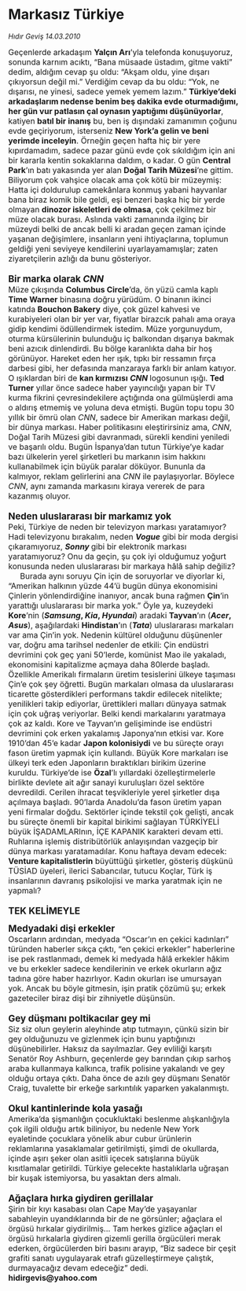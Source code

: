 # Markasız Türkiye

*Hıdır Geviş 14.03.2010*

<div class="yazi"><p class="MsoNormal" style="MARGIN: 0cm 26.95pt 0pt 0cm"><span style="mso-ansi-language: TR"><font size="3">Geçenlerde arkadaşım <b style="mso-bidi-font-weight: normal">Yalçın Arı</b>’yla telefonda konuşuyoruz, sonunda karnım acıktı, “Bana müsaade üstadım, gitme vakti” dedim, aldığım cevap şu oldu: “Akşam oldu, yine dışarı çıkıyorsun değil mi.” Verdiğim cevap da bu oldu: “Yok, ne dışarısı, ne yinesi, sadece yemek yemem lazım.” <b style="mso-bidi-font-weight: normal">Türkiye’deki arkadaşlarım nedense benim beş dakika evde oturmadığımı, her gün vur patlasın çal oynasın yaptığımı düşünüyorlar</b>, katiyen <b style="mso-bidi-font-weight: normal">batıl bir inanış</b> bu, ben iş dışındaki zamanımın çoğunu evde geçiriyorum, isterseniz <b style="mso-bidi-font-weight: normal">New York’a gelin ve beni yerimde inceleyin</b>. Örneğin geçen hafta hiç bir yere kıpırdamadım, sadece pazar günü evde çok sıkıldığım için ani bir kararla kentin sokaklarına daldım, o kadar. O gün <b style="mso-bidi-font-weight: normal">Central Park</b>’ın batı yakasında yer alan <b style="mso-bidi-font-weight: normal">Doğal Tarih Müzesi</b>’ne gittim. Biliyorum çok vahşice olacak ama çok kötü bir müzeymiş: Hatta içi doldurulup camekânlara konmuş yabani hayvanlar bana biraz komik bile geldi, eşi benzeri başka hiç bir yerde olmayan <b style="mso-bidi-font-weight: normal">dinozor iskeletleri de olmasa</b>, çok çekilmez bir müze olacak burası. Aslında vakti zamanında ilginç bir müzeydi belki de ancak belli ki aradan geçen zaman içinde yaşanan değişimlere, insanların yeni ihtiyaçlarına, toplumun geldiği yeni seviyeye kendilerini uyarlayamamışlar; zaten ziyaretçilerin azlığı da bunu gösteriyor.<?xml:namespace prefix = o ns = "urn:schemas-microsoft-com:office:office" /><o:p></o:p></font></span></p>
<p class="MsoNormal" style="MARGIN: 0cm 27pt 0pt 0cm"><span style="mso-ansi-language: TR"><o:p><font size="3"> </font></o:p></span></p>
<p class="MsoNormal" style="MARGIN: 0cm 27pt 0pt 0cm"><b style="mso-bidi-font-weight: normal"><span style="FONT-SIZE: 14pt; mso-ansi-language: TR">Bir marka olarak <i style="mso-bidi-font-style: normal">CNN</i><o:p></o:p></span></b></p>
<p class="MsoNormal" style="MARGIN: 0cm 27pt 0pt 0cm"><span style="mso-ansi-language: TR"><font size="3">Müze çıkışında <b style="mso-bidi-font-weight: normal">Columbus Circle</b>’da, ön yüzü camla kaplı <b style="mso-bidi-font-weight: normal">Time Warner</b> binasına doğru yürüdüm. O binanın ikinci katında <b style="mso-bidi-font-weight: normal">Bouchon Bakery</b> diye, çok güzel kahvesi ve kurabiyeleri olan bir yer var, fiyatlar birazcık pahalı ama oraya gidip kendimi ödüllendirmek istedim. Müze yorgunuydum, oturma kürsülerinin bulunduğu iç balkondan dışarıya bakmak beni azıcık dinlendirdi. Bu bölge karanlıkta daha bir hoş görünüyor. Hareket eden her ışık, tıpkı bir ressamın fırça darbesi gibi, her defasında manzaraya farklı bir anlam katıyor. O ışıklardan biri de <b style="mso-bidi-font-weight: normal">kan kırmızısı</b> <b style="mso-bidi-font-weight: normal"><i style="mso-bidi-font-style: normal">CNN</i> </b>logosunun ışığı. <b style="mso-bidi-font-weight: normal">Ted Turner</b> yıllar önce sadece haber yayıncılığı yapan bir TV kurma fikrini çevresindekilere açtığında ona gülmüşlerdi ama o aldırış etmemiş ve yoluna deva etmişti. Bugün topu topu 30 yıllık bir ömrü olan <i style="mso-bidi-font-style: normal">CNN</i>, sadece bir Amerikan markası değil, bir dünya markası. Haber politikasını eleştirirsiniz ama, <i style="mso-bidi-font-style: normal">CNN</i>, Doğal Tarih Müzesi gibi davranmadı, sürekli kendini yeniledi ve başarılı oldu. Bugün İspanya’dan tutun Türkiye’ye kadar bazı ülkelerin yerel şirketleri bu markanın isim hakkını kullanabilmek için büyük paralar döküyor. Bununla da kalmıyor, reklam gelirlerini ana <i style="mso-bidi-font-style: normal">CNN</i> ile paylaşıyorlar. Böylece <i style="mso-bidi-font-style: normal">CNN</i>, aynı zamanda markasını kiraya vererek de para kazanmış oluyor. <o:p></o:p></font></span></p>
<p class="MsoNormal" style="MARGIN: 0cm 27pt 0pt 0cm"><span style="mso-ansi-language: TR"><o:p><font size="3"> </font></o:p></span></p>
<p class="MsoNormal" style="MARGIN: 0cm 27pt 0pt 0cm"><b style="mso-bidi-font-weight: normal"><span style="FONT-SIZE: 14pt; mso-ansi-language: TR">Neden uluslararası bir markamız yok<o:p></o:p></span></b></p>
<p class="MsoNormal" style="MARGIN: 0cm 27pt 0pt 0cm"><span style="mso-ansi-language: TR"><font size="3">Peki, Türkiye de neden bir televizyon markası yaratamıyor? Hadi televizyonu bırakalım, neden <b style="mso-bidi-font-weight: normal"><i style="mso-bidi-font-style: normal">Vogue</i></b> gibi bir moda dergisi çıkaramıyoruz, <b style="mso-bidi-font-weight: normal"><i style="mso-bidi-font-style: normal">Sonny</i> </b>gibi bir elektronik markası yaratamıyoruz? Onu da geçin, şu çok iyi olduğumuz yoğurt konusunda neden uluslararası bir markaya hâlâ sahip değiliz? <o:p></o:p></font></span></p>
<p class="MsoNormal" style="MARGIN: 0cm 27pt 0pt 0cm; TEXT-INDENT: 18pt"><span style="mso-ansi-language: TR"><font size="3">Burada aynı soruyu Çin için de soruyorlar ve diyorlar ki, “Amerikan halkının yüzde 44’ü bugün dünya ekonomisini Çinlerin yönlendirdiğine inanıyor, ancak buna rağmen <b style="mso-bidi-font-weight: normal">Çin</b>’in yarattığı uluslararası bir marka yok.” Öyle ya, kuzeydeki <b style="mso-bidi-font-weight: normal">Kore</b>’nin (<b style="mso-bidi-font-weight: normal"><i style="mso-bidi-font-style: normal">Samsung</i>, <i style="mso-bidi-font-style: normal">Kia</i>, <i style="mso-bidi-font-style: normal">Hyundai</i></b>) aradaki <b style="mso-bidi-font-weight: normal">Tayvan</b>’ın (<b style="mso-bidi-font-weight: normal"><i style="mso-bidi-font-style: normal">Acer</i>, <i style="mso-bidi-font-style: normal">Asus</i></b>), aşağılardaki <b style="mso-bidi-font-weight: normal">Hindistan</b>’ın (<b style="mso-bidi-font-weight: normal"><i style="mso-bidi-font-style: normal">Tata</i></b>) uluslararası markaları var ama Çin’in yok. Nedenin kültürel olduğunu düşünenler var, doğru ama tarihsel nedenler de etkili: Çin endüstri devrimini çok geç yani 50’lerde, komünist Mao ile yakaladı, ekonomisini kapitalizme açmaya daha 80lerde başladı. Özellikle Amerikalı firmaların üretim tesislerini ülkeye taşıması Çin’e çok şey öğretti. Bugün markaları olmasa da uluslararası ticarette gösterdikleri performans takdir edilecek nitelikte; yenilikleri takip ediyorlar, ürettikleri malları dünyaya satmak için çok uğraş veriyorlar. Belki kendi markalarını yaratmaya çok az kaldı. Kore ve Tayvan’ın gelişiminde ise endüstri devrimini çok erken yakalamış Japonya’nın etkisi var. Kore 1910’dan 45’e kadar <b style="mso-bidi-font-weight: normal">Japon kolonisiydi</b> ve bu süreçte orayı fason üretim yapmak için kullandı. Büyük Kore markaları ise ülkeyi terk eden Japonların bıraktıkları birikim üzerine kuruldu. Türkiye’de ise <b style="mso-bidi-font-weight: normal">Özal</b>’lı yıllardaki özelleştirmelerle birlikte devlete ait ağır sanayi kuruluşları özel sektöre devredildi. Cerilen ihracat teşvikleriyle yerel şirketler dışa açılmaya başladı. 90’larda Anadolu’da fason üretim yapan yeni firmalar doğdu. Sektörler içinde tekstil çok gelişti, ancak bu süreçte önemli bir kapital birikimi sağlayan TÜRKİYELİ büyük İŞADAMLARInın, İÇE KAPANIK karakteri devam etti. Ruhlarına işlemiş distribütörlük anlayışından vazgeçip bir dünya markası yaratamadılar. Konu haftaya devam edecek: <b style="mso-bidi-font-weight: normal">Venture kapitalistlerin</b> büyüttüğü şirketler, gösteriş düşkünü TÜSİAD üyeleri, ilerici Sabancılar, tutucu Koçlar, Türk iş insanlarının davranış psikolojisi ve marka yaratmak için ne yapmalı?<o:p></o:p></font></span></p>
<p class="MsoNormal" style="MARGIN: 0cm 26.95pt 0pt 0cm"><span style="mso-ansi-language: TR"><font size="3"><span style="mso-spacerun: yes"> </span><o:p></o:p></font></span></p>
<p class="MsoNormal" style="MARGIN: 0cm 26.95pt 0pt 0cm"><b style="mso-bidi-font-weight: normal"><span style="FONT-SIZE: 14pt; mso-ansi-language: TR">TEK KELİMEYLE<o:p></o:p></span></b></p>
<p class="MsoNormal" style="MARGIN: 0cm 26.95pt 0pt 0cm"><span style="FONT-SIZE: 8pt; mso-ansi-language: TR"><o:p> </o:p></span></p>
<p class="MsoNormal" style="MARGIN: 0cm 26.95pt 0pt 0cm"><b style="mso-bidi-font-weight: normal"><span style="FONT-SIZE: 14pt; mso-ansi-language: TR">Medyadaki dişi erkekler<o:p></o:p></span></b></p>
<p class="MsoNormal" style="MARGIN: 0cm 26.95pt 0pt 0cm"><span style="mso-ansi-language: TR"><font size="3">Oscarların ardından, medyada “Oscar’ın en çekici kadınları” türünden haberler sıkça çıktı, “en çekici erkekler” haberlerine ise pek rastlanmadı, demek ki medyada hâlâ erkekler hâkim ve bu erkekler sadece kendilerinin ve erkek okurların ağız tadına göre haber hazırlıyor. Kadın okurları ise umursayan yok. Ancak bu böyle gitmesin, işin pratik çözümü şu; erkek gazeteciler biraz dişi bir zihniyetle düşünsün.<o:p></o:p></font></span></p>
<p class="MsoNormal" style="MARGIN: 0cm 26.95pt 0pt 0cm"><span style="mso-ansi-language: TR"><o:p><font size="3"> </font></o:p></span></p>
<p class="MsoNormal" style="MARGIN: 0cm 26.95pt 0pt 0cm"><b style="mso-bidi-font-weight: normal"><span style="FONT-SIZE: 14pt; mso-ansi-language: TR">Gey düşmanı poltikacılar gey mi<o:p></o:p></span></b></p>
<p class="MsoNormal" style="MARGIN: 0cm 26.95pt 0pt 0cm"><span style="mso-ansi-language: TR"><font size="3">Siz siz olun geylerin aleyhinde atıp tutmayın, çünkü sizin bir gey olduğunuzu ve gizlenmek için bunu yaptığınızı düşünebilirler. Haksız da sayılmazlar. Gey evliliği karşıtı Senatör Roy Ashburn, geçenlerde gey barından çıkıp sarhoş araba kullanmaya kalkınca, trafik polisine yakalandı ve gey olduğu ortaya çıktı. Daha önce de azılı gey düşmanı Senatör Craig, tuvalette bir erkeğe sarkıntılık yaparken yakalanmıştı.<o:p></o:p></font></span></p>
<p class="MsoNormal" style="MARGIN: 0cm 26.95pt 0pt 0cm"><span style="mso-ansi-language: TR"><o:p><font size="3"> </font></o:p></span></p>
<p class="MsoNormal" style="MARGIN: 0cm 26.95pt 0pt 0cm"><b style="mso-bidi-font-weight: normal"><span style="FONT-SIZE: 14pt; mso-ansi-language: TR">Okul kantinlerinde kola yasağı<o:p></o:p></span></b></p>
<p class="MsoNormal" style="MARGIN: 0cm 26.95pt 0pt 0cm"><font size="3"><span style="mso-ansi-language: TR">Amerika’da şişmanlığın çocukluktaki beslenme alışkanlığıyla çok ilgili olduğu artık biliniyor, bu nedenle New York eyaletinde çocuklara yönelik abur cubur ürünlerin reklamlarına yasaklamalar getirilmişti, şimdi de okullarda, içinde aşırı şeker olan asitli içecek satışlarına büyük kısıtlamalar getirildi. Türkiye gelecekte hastalıklarla uğraşan bir kuşak istemiyorsa, bu yasaktan ders almalı.</span><b style="mso-bidi-font-weight: normal"><span style="FONT-SIZE: 16pt; mso-ansi-language: TR"><o:p></o:p></span></b></font></p>
<p class="MsoNormal" style="MARGIN: 0cm 26.95pt 0pt 0cm"><span style="mso-ansi-language: TR"><font size="3"><span style="mso-spacerun: yes"> </span><o:p></o:p></font></span></p>
<p class="MsoNormal" style="MARGIN: 0cm 26.95pt 0pt 0cm"><b style="mso-bidi-font-weight: normal"><span style="FONT-SIZE: 14pt; mso-ansi-language: TR">Ağaçlara hırka giydiren gerillalar<o:p></o:p></span></b></p>
<p class="ecnormal" style="MARGIN: 0cm 26.95pt 0pt 0cm; tab-stops: 432.0pt"><font size="3">Şirin bir kıyı kasabası olan Cape May’de yaşayanlar sabahleyin uyandıklarında bir de ne görsünler; ağaçlara el örgüsü hırkalar giydirilmiş... Tam herkes gizlice ağaçları el örgüsü hırkalarla giydiren gizemli gerilla örgücüleri merak ederken, örgücülerden biri basını arayıp, “Biz sadece bir çeşit grafiti sanatı uygulayarak etrafı güzelleştirmeye çalıştık, durmayacağız devam edeceğiz” dedi.</font></p>
<p class="ecnormal" style="MARGIN: 0cm 26.95pt 0pt 0cm; tab-stops: 432.0pt"><b style="mso-bidi-font-weight: normal"><font size="3">hidirgevis@yahoo.com<o:p></o:p></font></b></p>
</div>
